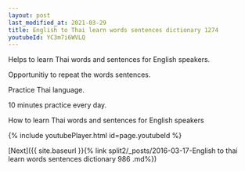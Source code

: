 ```yaml
---
layout: post
last_modified_at: 2021-03-29
title: English to Thai learn words sentences dictionary 1274 
youtubeId: YC3m7i6WVLQ
---
```

 
 
Helps to learn Thai words and sentences for English speakers.

Opportunitiy to repeat the words sentences. 

Practice Thai language. 
 
10 minutes practice every day. 
 
How to learn Thai words and sentences for English speakers 
 
{% include youtubePlayer.html id=page.youtubeId %}
 
 
[Next]({{ site.baseurl }}{% link  split2/_posts/2016-03-17-English to thai learn words sentences dictionary 986 .md%})
 
